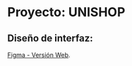 # Proyecto: **UNISHOP**

## Diseño de interfaz:
[Figma - Versión Web](https://www.figma.com/design/0qMJM76kxG1g2bo2AmyHj4/WEB?node-id=71-45).
